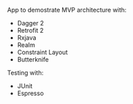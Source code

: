 App to demostrate MVP architecture with:
* Dagger 2
* Retrofit 2
* Rxjava
* Realm
* Constraint Layout
* Butterknife


Testing with:
* JUnit
* Espresso
